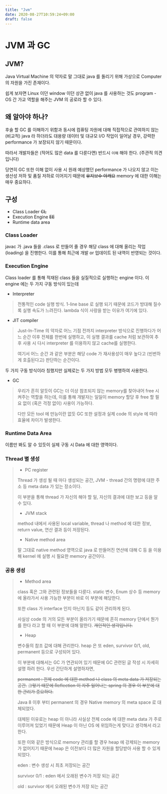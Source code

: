 ```yaml
---
title: "Jvm"
date: 2020-08-27T10:59:24+09:00
draft: false
---
```


# JVM 과 GC

## JVM?
Java Virtual Machine 의 약자로 말 그대로 java 를 돌리기 위해 가상으로 Computer 의 자원을 가진
존재이다.

쉽게 보자면 Linux 이던 window 이던 상관 없이 java 를 사용하는 것도 program - OS 간 가교 역할을 해주는 JVM 의 공로라 할 수 있다.

## 왜 알아야 하나?
후술 할 GC 를 이해하기 위함과 동시에 컴퓨팅 자원에 대해 직접적으로 관여하지 않는 (비교적) java 라 하더라도 대용량 데이터 및 대규모 I/O 작업이 일어날 경우, 
강력한 performance 가 보장되지 않기 때문이다.

따라서 개발자들은 (적어도 많은 data 를 다룬다면) 반드시 `이해` 해야 한다. (주관적 의견입니다)

당연히 GC 또한 이해 없이 사용 시 원래 예상했던 performance 가 나오지 않고 이는 생산성 저하 및 품질 저하로 이어지기 때문에 ~~유지보수 야캐요~~ memory 에 대한 이해는 매우 중요하다.

## 구성

- Class Loader ~~CL~~
- Execution Engine ~~EE~~
- Runtime data area

### Class Loader

javac 가 .java 들을 .class 로 만들어 줄 경우 해당 class 에 대해 올리는 작업(loading) 을 진행한다.
이를 통해 최근에 개발 or 업데이트 된 내역이 반영되는 것이다.

### Execution Engine

Class loader 를 통해 적재된 class 들을 실질적으로 실행하는 engine 이다. 이 engine 에는 두 가지 구동 방식이 있는데

- Interpreter
> 
> 전통적인 code 실행 방식. 1-line base 로 실행 되기 때문에 코드가 방대해 질수록 실행 속도가 느려진다. lambda 식이 사랑을 받는 이유가 여기에 있다.
>

- JIT compiler
> 
>Just-In-Time 의 약자로 어느 기점 전까지 interpreter 방식으로 진행하다가 어느 순간 이후 전체를 한번에 실행하고, 이 실행 결과를 cache 처럼 보관하여
>추후 사용 시 다시 interpreter 를 이용하지 않고 cache를 실행한다.
>
>여기서 어느 순간 과 같은 부분은 해당 code 가 재사용성이 매우 높다고 (빈번하게 호출된다고) 판단하는 순간이다.
>

두 가지 구동 방식이라 칭했지만 실제로는 두 가지 방법 모두 병행하여 사용한다.

- GC

>우리가 흔히 알듯이 GC는 더 이상 참조되지 않는 memory를 찾아내어 free 시켜주는 역할을 하는데, 이를 통해 개발자는 일일이 memory 할당 후 free 할 필요 없이 
(혹은 걱정 없이) 사용이 가능하다.
>
>다만 모든 tool 에 만능이란 없듯 GC 또한 설정과 실제 code 의 style 에 따라 효율에 차이가 발생한다.

### Runtime Data Area

이름만 봐도 알 수 있듯이 실제 구동 시 Data 에 대한 영역이다.

### Thread 별 생성
>
>- PC register
>
>Thread 가 생성 될 때 마다 생성되는 공간, JVM - thread 간의 명령에 대한 주소 등 meta data 가 있는 장소이다.
>
>이 부분을 통해 thread 가 자신의 해야 할 일, 자신의 결과에 대한 보고 등을 알 수 있다. 
>
>- JVM stack
>
>method 내에서 사용된 local variable, thread 나 method 에 대한 정보, return value, 연산 결과 등이 저장된다. 
>
>- Native method area
>
>말 그대로 native method 영역으로 java 로 만들어진 연산에 대해 C 등 을 이용해 kernel 에 실행 시 필요한 memory 공간이다.

### 공용 생성
>
>- Method area
>
>class 혹은 그와 관련된 정보들을 다룬다. static 변수, Enum 상수 등 memory 에 올라가서 사용 가능한 부분이 바로 이 부분에 해당한다.
>
>또한 class 가 interface 인지 아닌지 등도 같이 관리하게 된다.
>
>사실상 code 의 거의 모든 부분이 올라가기 때문에 흔히 memory 단에서 뭔가를 한다 라고 할 때 이 부분에 대해 말한다.
>~~개인적인 생각입니다.~~
>
>- Heap
>
>변수들의 참조 값에 대해 관리한다. heap 은 또 eden, survivor 0/1, old, permanent 등으로 구성되어 있다.
>
>이 부분에 대해서는 GC 가 연관되어 있기 때문에 GC 관련된 글 작성 시 자세히 설명 하려 한다. 우선 간단하게 설명하자면,
>
>~~permanent : 전체 code 에 대한 method 나 class 의 meta data 가 저장되는 공간.~~ 
>~~그렇기 때문에 Reflection 이 자주 일어나는 spring 의 경우 이 부분에 대한 관리가 중요하다.~~
>
>Java 8 이후 부터 permanent 의 경우 Native memory 의 meta space 로 대체되었다.
>
>대체된 이유로는 heap 이 아니라 사실상 전체 code 에 대한 meta data 가 주로 이루어져 있었기 때문에 Heap 이 아닌 OS 에 위임하는게 맞다고 생각해서 라고 한다.
>
>또한 이와 같은 방식으로 memory 관리를 할 경우 heap 에 강제되는 memory 가 없어지기 때문에 heap 은 이전보다 더 많은 자원을 할당받아 사용 할 수 있게 되었다.
>
>eden : 변수 생성 시 최초 저장되는 공간
>
>survivor 0/1 : eden 에서 오래된 변수가 저장 되는 공간
>
>old : survivor 에서 오래된 변수가 저장 되는 공간
>